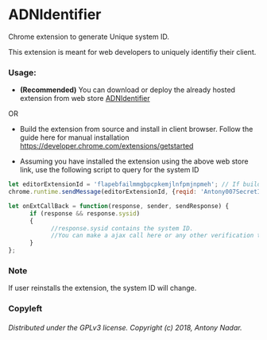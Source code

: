 # ADNIdentifier
Chrome extension to generate Unique system ID.

This extension is meant for web developers to uniquely identifiy their client.

### Usage:
- **(Recommended)** You can download or deploy the already hosted extension from web store [ADNIdentifier](https://chrome.google.com/webstore/detail/identifier/flapebfailmmgbpcpkemjlnfpmjnpmeh)

OR

- Build the extension from source and install in client browser. Follow the guide here for manual installation https://developer.chrome.com/extensions/getstarted

- Assuming you have installed the extension using the above web store link, use the following script to query for the system ID

```javascript
let editorExtensionId = 'flapebfailmmgbpcpkemjlnfpmjnpmeh'; // If building yourself, use your extension ID provided to you by google webstore
chrome.runtime.sendMessage(editorExtensionId, {reqid: 'Antony007SecretID'}, onExtCallBack.bind(this));

let onExtCallBack = function(response, sender, sendResponse) {
      if (response && response.sysid) 
      {
            //response.sysid contains the system ID.
            //You can make a ajax call here or any other verification to verify if this system ID is allowed to use your application
      }
};
```

### Note
If user reinstalls the extension, the system ID will change.

### Copyleft
###### Distributed under the GPLv3 license. Copyright (c) 2018, Antony Nadar.
